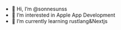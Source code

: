 - 👋 Hi, I’m @sonnesunss
- 👀 I’m interested in Apple App Development 
- 🌱 I’m currently learning rustlang&Nextjs

<!---
sonnesunss/sonnesunss is a ✨ special ✨ repository because its `README.md` (this file) appears on your GitHub profile.
You can click the Preview link to take a look at your changes.
--->
